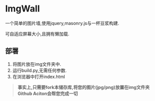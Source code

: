 # ImgWall
一个简单的图片墙,使用jquery,masonry.js与一杯豆浆构建.

可自适应屏幕大小,且拥有懒加载.

## 部署
1. 将图片放在img文件夹中.
2. 运行build.py,无需任何参数.
3. 在浏览器中打开index.html
   
>   **事实上,只需要fork本储存库,将您的图片(jpg/png)放置在img文件夹**
>   **Github Aciton会帮您完成一切**
